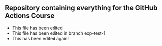 Repository containing everything for the GitHub Actions Course
--------------------------------------------------------------

* This file has been edited
* This file has been edited in branch exp-test-1
* This has been edited again!
